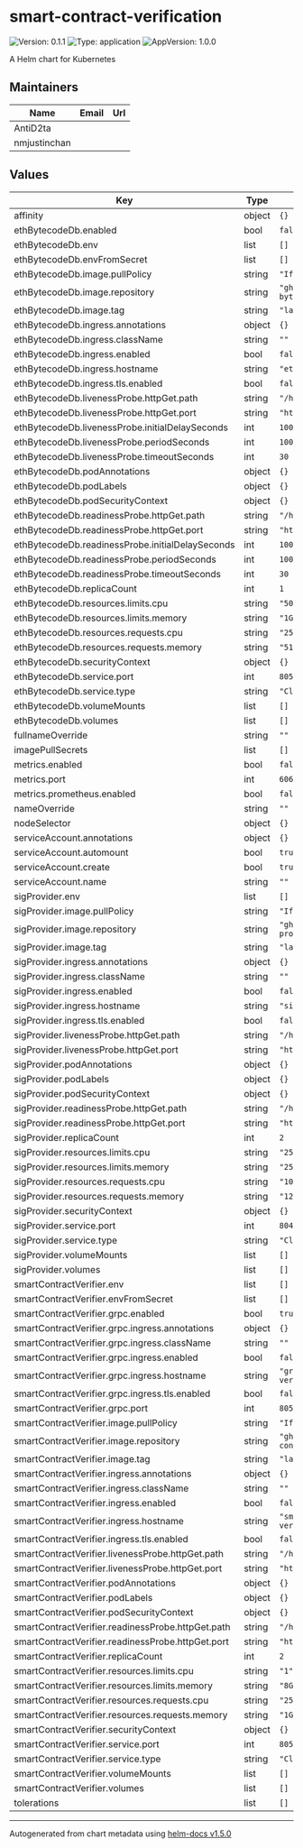 # smart-contract-verification

![Version: 0.1.1](https://img.shields.io/badge/Version-0.1.1-informational?style=flat-square) ![Type: application](https://img.shields.io/badge/Type-application-informational?style=flat-square) ![AppVersion: 1.0.0](https://img.shields.io/badge/AppVersion-1.0.0-informational?style=flat-square)

A Helm chart for Kubernetes

## Maintainers

| Name | Email | Url |
| ---- | ------ | --- |
| AntiD2ta |  |  |
| nmjustinchan |  |  |

## Values

| Key | Type | Default | Description |
|-----|------|---------|-------------|
| affinity | object | `{}` |  |
| ethBytecodeDb.enabled | bool | `false` |  |
| ethBytecodeDb.env | list | `[]` |  |
| ethBytecodeDb.envFromSecret | list | `[]` |  |
| ethBytecodeDb.image.pullPolicy | string | `"IfNotPresent"` |  |
| ethBytecodeDb.image.repository | string | `"ghcr.io/blockscout/eth-bytecode-db"` |  |
| ethBytecodeDb.image.tag | string | `"latest"` |  |
| ethBytecodeDb.ingress.annotations | object | `{}` |  |
| ethBytecodeDb.ingress.className | string | `""` |  |
| ethBytecodeDb.ingress.enabled | bool | `false` |  |
| ethBytecodeDb.ingress.hostname | string | `"eth-bytecode-db.local"` |  |
| ethBytecodeDb.ingress.tls.enabled | bool | `false` |  |
| ethBytecodeDb.livenessProbe.httpGet.path | string | `"/health?service="` |  |
| ethBytecodeDb.livenessProbe.httpGet.port | string | `"http"` |  |
| ethBytecodeDb.livenessProbe.initialDelaySeconds | int | `100` |  |
| ethBytecodeDb.livenessProbe.periodSeconds | int | `100` |  |
| ethBytecodeDb.livenessProbe.timeoutSeconds | int | `30` |  |
| ethBytecodeDb.podAnnotations | object | `{}` |  |
| ethBytecodeDb.podLabels | object | `{}` |  |
| ethBytecodeDb.podSecurityContext | object | `{}` |  |
| ethBytecodeDb.readinessProbe.httpGet.path | string | `"/health?service="` |  |
| ethBytecodeDb.readinessProbe.httpGet.port | string | `"http"` |  |
| ethBytecodeDb.readinessProbe.initialDelaySeconds | int | `100` |  |
| ethBytecodeDb.readinessProbe.periodSeconds | int | `100` |  |
| ethBytecodeDb.readinessProbe.timeoutSeconds | int | `30` |  |
| ethBytecodeDb.replicaCount | int | `1` |  |
| ethBytecodeDb.resources.limits.cpu | string | `"500m"` |  |
| ethBytecodeDb.resources.limits.memory | string | `"1Gi"` |  |
| ethBytecodeDb.resources.requests.cpu | string | `"250m"` |  |
| ethBytecodeDb.resources.requests.memory | string | `"512Mi"` |  |
| ethBytecodeDb.securityContext | object | `{}` |  |
| ethBytecodeDb.service.port | int | `8050` |  |
| ethBytecodeDb.service.type | string | `"ClusterIP"` |  |
| ethBytecodeDb.volumeMounts | list | `[]` |  |
| ethBytecodeDb.volumes | list | `[]` |  |
| fullnameOverride | string | `""` |  |
| imagePullSecrets | list | `[]` |  |
| metrics.enabled | bool | `false` |  |
| metrics.port | int | `6060` |  |
| metrics.prometheus.enabled | bool | `false` |  |
| nameOverride | string | `""` |  |
| nodeSelector | object | `{}` |  |
| serviceAccount.annotations | object | `{}` |  |
| serviceAccount.automount | bool | `true` |  |
| serviceAccount.create | bool | `true` |  |
| serviceAccount.name | string | `""` |  |
| sigProvider.env | list | `[]` |  |
| sigProvider.image.pullPolicy | string | `"IfNotPresent"` |  |
| sigProvider.image.repository | string | `"ghcr.io/blockscout/sig-provider"` |  |
| sigProvider.image.tag | string | `"latest"` |  |
| sigProvider.ingress.annotations | object | `{}` |  |
| sigProvider.ingress.className | string | `""` |  |
| sigProvider.ingress.enabled | bool | `false` |  |
| sigProvider.ingress.hostname | string | `"sig-provider.local"` |  |
| sigProvider.ingress.tls.enabled | bool | `false` |  |
| sigProvider.livenessProbe.httpGet.path | string | `"/health?service="` |  |
| sigProvider.livenessProbe.httpGet.port | string | `"http"` |  |
| sigProvider.podAnnotations | object | `{}` |  |
| sigProvider.podLabels | object | `{}` |  |
| sigProvider.podSecurityContext | object | `{}` |  |
| sigProvider.readinessProbe.httpGet.path | string | `"/health?service="` |  |
| sigProvider.readinessProbe.httpGet.port | string | `"http"` |  |
| sigProvider.replicaCount | int | `2` |  |
| sigProvider.resources.limits.cpu | string | `"250m"` |  |
| sigProvider.resources.limits.memory | string | `"256Mi"` |  |
| sigProvider.resources.requests.cpu | string | `"100m"` |  |
| sigProvider.resources.requests.memory | string | `"128Mi"` |  |
| sigProvider.securityContext | object | `{}` |  |
| sigProvider.service.port | int | `8043` |  |
| sigProvider.service.type | string | `"ClusterIP"` |  |
| sigProvider.volumeMounts | list | `[]` |  |
| sigProvider.volumes | list | `[]` |  |
| smartContractVerifier.env | list | `[]` |  |
| smartContractVerifier.envFromSecret | list | `[]` |  |
| smartContractVerifier.grpc.enabled | bool | `true` |  |
| smartContractVerifier.grpc.ingress.annotations | object | `{}` |  |
| smartContractVerifier.grpc.ingress.className | string | `""` |  |
| smartContractVerifier.grpc.ingress.enabled | bool | `false` |  |
| smartContractVerifier.grpc.ingress.hostname | string | `"grpc-smart-contract-verifier.local"` |  |
| smartContractVerifier.grpc.ingress.tls.enabled | bool | `false` |  |
| smartContractVerifier.grpc.port | int | `8051` |  |
| smartContractVerifier.image.pullPolicy | string | `"IfNotPresent"` |  |
| smartContractVerifier.image.repository | string | `"ghcr.io/blockscout/smart-contract-verifier"` |  |
| smartContractVerifier.image.tag | string | `"latest"` |  |
| smartContractVerifier.ingress.annotations | object | `{}` |  |
| smartContractVerifier.ingress.className | string | `""` |  |
| smartContractVerifier.ingress.enabled | bool | `false` |  |
| smartContractVerifier.ingress.hostname | string | `"smart-contract-verifier.local"` |  |
| smartContractVerifier.ingress.tls.enabled | bool | `false` |  |
| smartContractVerifier.livenessProbe.httpGet.path | string | `"/health?service="` |  |
| smartContractVerifier.livenessProbe.httpGet.port | string | `"http"` |  |
| smartContractVerifier.podAnnotations | object | `{}` |  |
| smartContractVerifier.podLabels | object | `{}` |  |
| smartContractVerifier.podSecurityContext | object | `{}` |  |
| smartContractVerifier.readinessProbe.httpGet.path | string | `"/health?service="` |  |
| smartContractVerifier.readinessProbe.httpGet.port | string | `"http"` |  |
| smartContractVerifier.replicaCount | int | `2` |  |
| smartContractVerifier.resources.limits.cpu | string | `"1"` |  |
| smartContractVerifier.resources.limits.memory | string | `"8Gi"` |  |
| smartContractVerifier.resources.requests.cpu | string | `"250m"` |  |
| smartContractVerifier.resources.requests.memory | string | `"1Gi"` |  |
| smartContractVerifier.securityContext | object | `{}` |  |
| smartContractVerifier.service.port | int | `8050` |  |
| smartContractVerifier.service.type | string | `"ClusterIP"` |  |
| smartContractVerifier.volumeMounts | list | `[]` |  |
| smartContractVerifier.volumes | list | `[]` |  |
| tolerations | list | `[]` |  |

----------------------------------------------
Autogenerated from chart metadata using [helm-docs v1.5.0](https://github.com/norwoodj/helm-docs/releases/v1.5.0)
